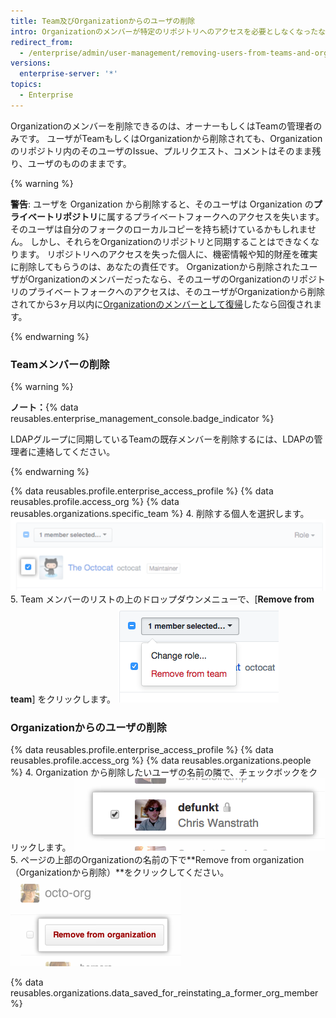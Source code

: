 ```yaml
---
title: Team及びOrganizationからのユーザの削除
intro: Organizationのメンバーが特定のリポジトリへのアクセスを必要としなくなったなら、そのメンバーをアクセスを許可しているTeamから削除できます。 OrganizationのメンバーがOrganizationの所有するすべてのリポジトリへのアクセスを必要としなくなったなら、そのメンバーをOrganizationから削除できます。
redirect_from:
  - /enterprise/admin/user-management/removing-users-from-teams-and-organizations
versions:
  enterprise-server: '*'
topics:
  - Enterprise
---
```


Organizationのメンバーを削除できるのは、オーナーもしくはTeamの管理者のみです。 ユーザがTeamもしくはOrganizationから削除されても、Organizationのリポジトリ内のそのユーザのIssue、プルリクエスト、コメントはそのまま残り、ユーザのもののままです。

{% warning %}

**警告**: ユーザを Organization から削除すると、そのユーザは Organization の**プライベートリポジトリ**に属するプライベートフォークへのアクセスを失います。 そのユーザは自分のフォークのローカルコピーを持ち続けているかもしれません。 しかし、それらをOrganizationのリポジトリと同期することはできなくなります。 リポジトリへのアクセスを失った個人に、機密情報や知的財産を確実に削除してもらうのは、あなたの責任です。 Organizationから削除されたユーザがOrganizationのメンバーだったなら、そのユーザのOrganizationのリポジトリのプライベートフォークへのアクセスは、そのユーザがOrganizationから削除されてから3ヶ月以内に[Organizationのメンバーとして復帰](/articles/reinstating-a-former-member-of-your-organization)したなら回復されます。

{% endwarning %}

### Teamメンバーの削除

{% warning %}

**ノート：**{% data reusables.enterprise_management_console.badge_indicator %}

LDAPグループに同期しているTeamの既存メンバーを削除するには、LDAPの管理者に連絡してください。

{% endwarning %}

{% data reusables.profile.enterprise_access_profile %}
{% data reusables.profile.access_org %}
{% data reusables.organizations.specific_team %}
4. 削除する個人を選択します。 ![Organization メンバーの横のチェックボックス](/assets/images/help/teams/team-member-check-box.png)
5. Team メンバーのリストの上のドロップダウンメニューで、[**Remove from team**] をクリックします。 ![ロールを変更するオプションのあるドロップダウンメニュー](/assets/images/help/teams/bulk-edit-drop-down.png)

### Organizationからのユーザの削除

{% data reusables.profile.enterprise_access_profile %}
{% data reusables.profile.access_org %}
{% data reusables.organizations.people %}
4. Organization から削除したいユーザの名前の隣で、チェックボックをクリックします。 ![削除するユーザを選択する](/assets/images/help/organizations/Organization-remove-user.png)
5. ページの上部のOrganizationの名前の下で**Remove from organization（Organizationから削除）**をクリックしてください。 ![Organizationボタンからの削除](/assets/images/help/organizations/Organization-remove-from-organization-button.png)

{% data reusables.organizations.data_saved_for_reinstating_a_former_org_member %}
